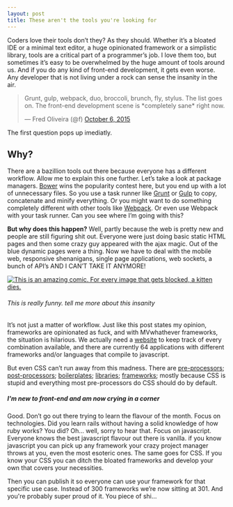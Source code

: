 ```yaml
---
layout: post
title: These aren't the tools you're looking for
---
```


Coders love their tools don’t they? As they should. Whether it’s a bloated IDE or a minimal text editor, a huge opinionated framework or a simplistic library, tools are a critical part of a programmer’s job. I love them too, but sometimes it’s easy to be overwhelmed by the huge amount of tools around us. And if you do any kind of front-end development, it gets even worse. Any developer that is not living under a rock can sense the insanity in the air.

<blockquote class="twitter-tweet tw-align-center" lang="en"><p lang="en" dir="ltr">Grunt, gulp, webpack, duo, broccoli, brunch, fly, stylus. The list goes on.&#10;&#10;The front-end development scene is *completely sane* right now.</p>&mdash; Fred Oliveira (@f) <a href="https://twitter.com/f/status/651330004412944384">October 6, 2015</a></blockquote>
<script async src="//platform.twitter.com/widgets.js" charset="utf-8"></script>

The first question pops up imediatly.

## Why?

There are a bazillion tools out there because everyone has a different workflow. Allow me to explain this one further. Let’s take a look at package managers. [Bower](http://bower.io/) wins the popularity contest here, but you end up with a lot of unnecessary files. So you use a task runner like [Grunt](http://gruntjs.com/) or [Gulp](http://gulpjs.com/) to copy, concatenate and minify everything. Or you might want to do something completely different with other tools like [Webpack](https://webpack.github.io/). Or even use Webpack with your task runner. Can you see where I’m going with this?

**But why does this happen?** Well, partly because the web is pretty new and people are still figuring shit out. Everyone were just doing basic static HTML pages and then some crazy guy appeared with the ajax magic. Out of the blue dynamic pages were a thing. Now we have to deal with the mobile web, responsive shenanigans, single page applications, web sockets, a bunch of API’s AND I CAN’T TAKE IT ANYMORE!

[![This is an amazing comic. For every image that gets blocked, a kitten dies.](http://www.commitstrip.com/wp-content/uploads/2013/10/Strips-A-chacun-son-framework-600-finalenglish.jpg)](http://www.commitstrip.com/en/2013/10/23/et-si-on-venait-de-trouver-le-meilleur-framework-js-ever/)

###### This is really funny. tell me more about this insanity

It’s not just a matter of workflow. Just like this post states my opinion, frameworks are opinionated as fuck, and with MVwhathever frameworks, the situation is hilarious. We actually need a [website](http://todomvc.com/) to keep track of every combination available, and there are currently 64 applications with different frameworks and/or languages that compile to javascript.

But even CSS can’t run away from this madness. There are [pre-processors](http://sass-lang.com/); [post-processors](https://github.com/postcss/postcss); [boilerplates](https://html5boilerplate.com/); [libraries](http://bourbon.io/); [frameworks](http://getbootstrap.com/); mostly because CSS is stupid and everything most pre-processors do CSS should do by default.


##### I'm new to front-end and am now crying in a corner

Good. Don’t go out there trying to learn the flavour of the month. Focus on technologies. Did you learn rails without having a solid knowledge of how ruby works? You did? Oh… well, sorry to hear that. Focus on javascript. Everyone knows the best javascript flavour out there is vanilla. if you know javascript you can pick up any framework your crazy project manager throws at you, even the most esoteric ones. The same goes for CSS. If you know your CSS you can ditch the bloated frameworks and develop your own that covers your necessities.

Then you can publish it so everyone can use your framework for that specific use case. Instead of 300 frameworks we’re now sitting at 301. And you're probably super proud of it. You piece of shi&hellip;
